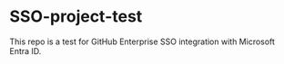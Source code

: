 # SSO-project-test
This repo is a test for GitHub Enterprise SSO integration with Microsoft Entra ID.
